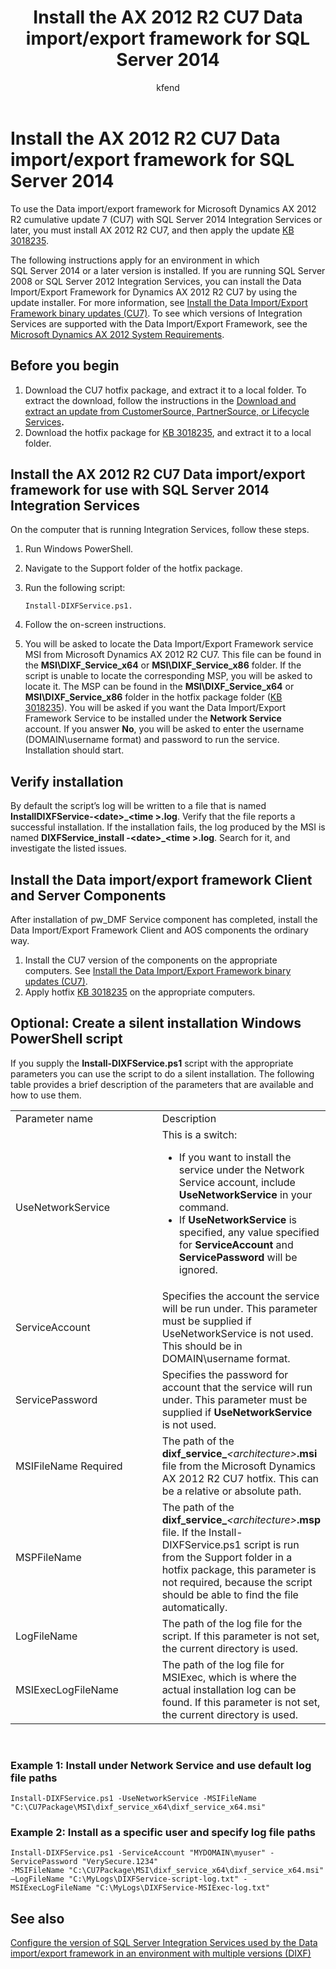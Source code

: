 ﻿---
# required metadata

title: Install the AX 2012 R2 CU7 Data import/export framework for SQL Server 2014

description: To use the Data import/export framework for Microsoft Dynamics AX 2012 R2 cumulative update 7 (CU7) with SQL Server 2014 Integration Services or later, you must install AX 2012 R2 CU7, and then apply update KB 3018235KB 3018235.
author: kfend
manager: AnnBe
ms.date: 04/04/2017
ms.topic: article
ms.prod: 
ms.service: Dynamics365Operations
ms.technology: 

# optional metadata

# ms.search.form: 
# ROBOTS: 
audience: Developer, IT Pro
# ms.devlang: 
# ms.reviewer: 51
ms.search.scope: AX 2012
# ms.tgt_pltfrm: 
ms.custom: 71103
ms.assetid: ee28572c-e38d-4c2a-a191-f2631f291e5f
ms.search.region: Global
# ms.search.industry: 
ms.author: kfend
ms.search.validFrom: 
ms.dyn365.ops.version: 2012

---

# Install the AX 2012 R2 CU7 Data import/export framework for SQL Server 2014

To use the Data import/export framework for Microsoft Dynamics AX 2012 R2 cumulative update 7 (CU7) with SQL Server 2014 Integration Services or later, you must install AX 2012 R2 CU7, and then apply the update <a href="https://mbs2.microsoft.com/Knowledgebase/KBDisplay.aspx?scid=kb;en-us;3018235">KB 3018235</a>.

The following instructions apply for an environment in which SQL Server 2014 or a later version is installed. If you are running SQL Server 2008 or SQL Server 2012 Integration Services, you can install the Data Import/Export Framework for Dynamics AX 2012 R2 CU7 by using the update installer. For more information, see [Install the Data Import/Export Framework binary updates (CU7)](https://technet.microsoft.com/en-us/library/hh538446.aspx#DIXFInstall). To see which versions of Integration Services are supported with the Data Import/Export Framework, see the [Microsoft Dynamics AX 2012 System Requirements](http://go.microsoft.com/fwlink/?LinkId=165377).

## Before you begin
1.  Download the CU7 hotfix package, and extract it to a local folder. To extract the download, follow the instructions in the [Download and extract an update from CustomerSource, PartnerSource, or Lifecycle Services](https://technet.microsoft.com/en-us/library/hh538446.aspx#Download)**.**
2.  Download the hotfix package for [KB 3018235](https://mbs2.microsoft.com/Knowledgebase/KBDisplay.aspx?scid=kb;en-us;3018235), and extract it to a local folder.

## Install the AX 2012 R2 CU7 Data import/export framework for use with SQL Server 2014 Integration Services
On the computer that is running Integration Services, follow these steps.

1.  Run Windows PowerShell.
2.  Navigate to the Support folder of the hotfix package.
3.  Run the following script:

        Install-DIXFService.ps1.

4.  Follow the on-screen instructions.
5.  You will be asked to locate the Data Import/Export Framework service MSI from Microsoft Dynamics AX 2012 R2 CU7. This file can be found in the **MSI\\DIXF\_Service\_x64** or **MSI\\DIXF\_Service\_x86** folder. If the script is unable to locate the corresponding MSP, you will be asked to locate it. The MSP can be found in the **MSI\\DIXF\_Service\_x64** or **MSI\\DIXF\_Service\_x86** folder in the hotfix package folder ([KB 3018235](https://mbs2.microsoft.com/Knowledgebase/KBDisplay.aspx?scid=kb;en-us;3018235)). You will be asked if you want the Data Import/Export Framework Service to be installed under the **Network Service** account. If you answer **No**, you will be asked to enter the username (DOMAIN\\username format) and password to run the service. Installation should start.

## Verify installation
By default the script’s log will be written to a file that is named **InstallDIXFService-&lt;date&gt;\_&lt;time &gt;.log**. Verify that the file reports a successful installation. If the installation fails, the log produced by the MSI is named **DIXFService\_install -&lt;date&gt;\_&lt;time &gt;.log**. Search for it, and investigate the listed issues.

## Install the Data import/export framework Client and Server Components
After installation of pw\_DMF Service component has completed, install the Data Import/Export Framework Client and AOS components the ordinary way.

1.  Install the CU7 version of the components on the appropriate computers. See [Install the Data Import/Export Framework binary updates (CU7)](https://technet.microsoft.com/en-us/library/hh538446.aspx#DIXFInstall).
2.  Apply hotfix [KB 3018235](https://mbs2.microsoft.com/Knowledgebase/KBDisplay.aspx?scid=kb;en-us;3018235) on the appropriate computers.

## Optional: Create a silent installation Windows PowerShell script
If you supply the **Install-DIXFService.ps1** script with the appropriate parameters you can use the script to do a silent installation. The following table provides a brief description of the parameters that are available and how to use them.

<table>
<colgroup>
<col width="50%" />
<col width="50%" />
</colgroup>
<tbody>
<tr class="odd">
<td>Parameter name</td>
<td>Description</td>
</tr>
<tr class="even">
<td>UseNetworkService</td>
<td>This is a switch:
<ul>
<li>If you want to install the service under the Network Service account, include <strong>UseNetworkService</strong> in your command.</li>
<li>If <strong>UseNetworkService</strong> is specified, any value specified for <strong>ServiceAccount</strong> and <strong>ServicePassword</strong> will be ignored.</li>
</ul></td>
</tr>
<tr class="odd">
<td>ServiceAccount</td>
<td>Specifies the account the service will be run under. This parameter must be supplied if UseNetworkService is not used. This should be in DOMAIN\username format.</td>
</tr>
<tr class="even">
<td>ServicePassword</td>
<td>Specifies the password for account that the service will run under. This parameter must be supplied if <strong>UseNetworkService</strong> is not used.</td>
</tr>
<tr class="odd">
<td>MSIFileName Required</td>
<td>The path of the <strong>dixf_service_</strong><em>&lt;architecture&gt;</em><strong>.msi</strong> file from the Microsoft Dynamics AX 2012 R2 CU7 hotfix. This can be a relative or absolute path.</td>
</tr>
<tr class="even">
<td>MSPFileName</td>
<td>The path of the <strong>dixf_service_</strong><em>&lt;architecture&gt;</em><strong>.msp</strong> file. If the Install-DIXFService.ps1 script is run from the Support folder in a hotfix package, this parameter is not required, because the script should be able to find the file automatically.</td>
</tr>
<tr class="odd">
<td>LogFileName</td>
<td>The path of the log file for the script. If this parameter is not set, the current directory is used.</td>
</tr>
<tr class="even">
<td>MSIExecLogFileName</td>
<td>The path of the log file for MSIExec, which is where the actual installation log can be found. If this parameter is not set, the current directory is used.</td>
</tr>
</tbody>
</table>

 

### Example 1: Install under Network Service and use default log file paths

    Install-DIXFService.ps1 -UseNetworkService -MSIFileName "C:\CU7Package\MSI\dixf_service_x64\dixf_service_x64.msi"

### Example 2: Install as a specific user and specify log file paths

    Install-DIXFService.ps1 -ServiceAccount "MYDOMAIN\myuser" -ServicePassword "VerySecure.1234" 
    -MSIFileName "C:\CU7Package\MSI\dixf_service_x64\dixf_service_x64.msi" 
    –LogFileName "C:\MyLogs\DIXFService-script-log.txt" -MSIExecLogFileName "C:\MyLogs\DIXFService-MSIExec-log.txt"

See also
--------

[Configure the version of SQL Server Integration Services used by the Data import/export framework in an environment with multiple versions (DIXF)](configure-sql-server-integration-services-multiple-versions-dixf.md)

